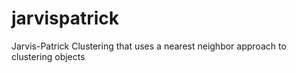 # jarvispatrick
Jarvis-Patrick Clustering that uses a nearest neighbor approach to clustering objects
